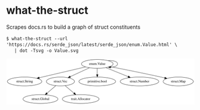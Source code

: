 # what-the-struct
Scrapes docs.rs to build a graph of struct constituents
```console
$ what-the-struct --url 'https://docs.rs/serde_json/latest/serde_json/enum.Value.html' \
   | dot -Tsvg -o Value.svg
```
![serde Value graph](./Value.svg)